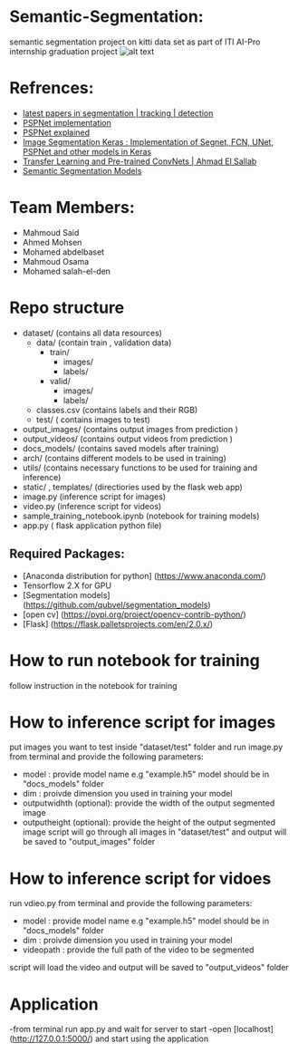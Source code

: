 # Semantic-Segmentation:

semantic segmentation project on kitti data set as part of ITI AI-Pro internship graduation project
![alt text](https://nanonets.com/blog/content/images/2020/08/1_wninXztJ90h3ZHtKXCNKFA.jpeg)

# Refrences:

- [latest papers in segmentation | tracking | detection](https://www.linkedin.com/company/argo-vision)
- [PSPNet implementation](https://medium.com/analytics-vidhya/semantic-segmentation-in-pspnet-with-implementation-in-keras-4843d05fc025)
- [PSPNet explained](https://developers.arcgis.com/python/guide/how-pspnet-works/)
- [Image Segmentation Keras : Implementation of Segnet, FCN, UNet, PSPNet and other models in Keras](https://github.com/divamgupta/image-segmentation-keras)
- [Transfer Learning and Pre-trained ConvNets | Ahmad El Sallab](https://www.youtube.com/watch?v=5Wb6C-d1W-s&list=PLX2D7RnWrLv5f13RK5XvjZ_BMDKBqWriD&index=7)
- [Semantic Segmentation Models](https://paperswithcode.com/methods/category/segmentation-models)

# Team Members:

- Mahmoud Said
- Ahmed Mohsen
- Mohamed abdelbaset
- Mahmoud Osama
- Mohamed salah-el-den


# Repo structure


 * dataset/        (contains all data resources)
   * data/         (contain train , validation data)
      * train/
          * images/  
          * labels/
      * valid/
          * images/
          * labels/
   * classes.csv  (contains labels and their RGB)
   * test/         ( contains images to test)
 * output_images/  (contains output images from prediction )
 * output_videos/  (contains output videos from prediction )
 * docs_models/    (contains saved models after training)
 * arch/           (contains different models to be used in training)
 * utils/          (contains necessary functions to be used for training and inference)
 * static/ , templates/ (directiories used by the flask web app)
 * image.py       (inference script for images)
 * video.py       (inference script for videos)
 * sample_training_notebook.ipynb (notebook for training models)
 * app.py         ( flask application python file)

## Required Packages:
- [Anaconda distribution for python] (https://www.anaconda.com/)
- Tensorflow 2.X for GPU
- [Segmentation models] (https://github.com/qubvel/segmentation_models)
- [open cv] (https://pypi.org/project/opencv-contrib-python/)
- [Flask] (https://flask.palletsprojects.com/en/2.0.x/)

# How to run notebook for training

follow instruction in the notebook for training

# How to inference script for images

put images you want to test inside "dataset/test" folder and run image.py from terminal and provide the following parameters:
  - model        : provide model name e.g "example.h5" model should be in "docs_models" folder
  - dim          : proivde dimension you used in training your model
  - outputwidhth (optional): provide the width of the output segmented image
  - outputheight (optional): provide the height of the output segmented image
script will go through all images in "dataset/test" and output will be saved to "output_images" folder 

# How to inference script for vidoes

run vdieo.py from terminal and provide the following parameters:
  - model        : provide model name e.g "example.h5" model should be in "docs_models" folder
  - dim          : proivde dimension you used in training your model
  - videopath    : provide the full path of the video to be segmented

script will load the video and output will be saved to "output_videos" folder 


# Application

-from terminal run app.py and wait for server to start
-open [localhost] (http://127.0.0.1:5000/) and start using the application


